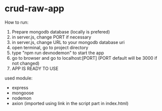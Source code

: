 # crud-raw-app
 

How to run: 
1. Prepare mongodb database (locally is prefered)
2. in server.js, change PORT if necessary
3. in server.js, change URL to your mongodb database uri
4. open terminal, go to project directory
5. type "npm run devnodemon" to start the app
6. go to browser and go to localhost:[PORT] (PORT default will be 3000 if not changed)
7. APP IS READY TO USE

used module:
- express
- mongoose
- nodemon
- axion (imported using link in the script part in index.html)
